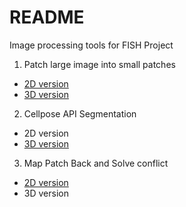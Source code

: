 ﻿# README

Image processing tools for FISH Project

1. Patch large image into small patches
- [2D version](PATCH_2D.ipynb)
- [3D version](PATCH_3D.ipynb)

2. Cellpose API Segmentation
- 2D version
- [3D version](Cellpose_segmentation.ipynb)

3. Map Patch Back and Solve conflict
- [2D version](Solve_conflict.ipynb)
- 3D version